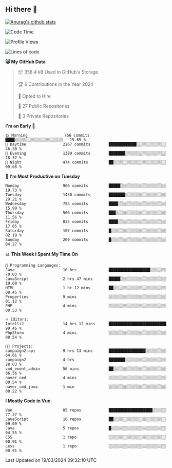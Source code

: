 ## Hi there 👋

[![Anurag's github stats](https://github-readme-stats.vercel.app/api?username=Songwonseok)](https://github.com/anuraghazra/github-readme-stats)



<!--START_SECTION:waka-->
![Code Time](http://img.shields.io/badge/Code%20Time-2%2C727%20hrs%2043%20mins-blue)

![Profile Views](http://img.shields.io/badge/Profile%20Views-0-blue)

![Lines of code](https://img.shields.io/badge/From%20Hello%20World%20I%27ve%20Written-34.8%20million%20lines%20of%20code-blue)

**🐱 My GitHub Data** 

> 📦 358.4 kB Used in GitHub's Storage 
 > 
> 🏆 6 Contributions in the Year 2024
 > 
> 💼 Opted to Hire
 > 
> 📜 27 Public Repositories 
 > 
> 🔑 3 Private Repositories 
 > 
**I'm an Early 🐤** 

```text
🌞 Morning                766 commits         ████░░░░░░░░░░░░░░░░░░░░░   15.65 % 
🌆 Daytime                2267 commits        ████████████░░░░░░░░░░░░░   46.30 % 
🌃 Evening                1389 commits        ███████░░░░░░░░░░░░░░░░░░   28.37 % 
🌙 Night                  474 commits         ██░░░░░░░░░░░░░░░░░░░░░░░   09.68 % 
```
📅 **I'm Most Productive on Tuesday** 

```text
Monday                   966 commits         █████░░░░░░░░░░░░░░░░░░░░   19.73 % 
Tuesday                  1430 commits        ███████░░░░░░░░░░░░░░░░░░   29.21 % 
Wednesday                783 commits         ████░░░░░░░░░░░░░░░░░░░░░   15.99 % 
Thursday                 566 commits         ███░░░░░░░░░░░░░░░░░░░░░░   11.56 % 
Friday                   835 commits         ████░░░░░░░░░░░░░░░░░░░░░   17.05 % 
Saturday                 107 commits         █░░░░░░░░░░░░░░░░░░░░░░░░   02.19 % 
Sunday                   209 commits         █░░░░░░░░░░░░░░░░░░░░░░░░   04.27 % 
```


📊 **This Week I Spent My Time On** 

```text
💬 Programming Languages: 
Java                     10 hrs              ██████████████████░░░░░░░   70.03 % 
JavaScript               2 hrs 47 mins       █████░░░░░░░░░░░░░░░░░░░░   19.60 % 
HTML                     1 hr 12 mins        ██░░░░░░░░░░░░░░░░░░░░░░░   08.45 % 
Properties               9 mins              ░░░░░░░░░░░░░░░░░░░░░░░░░   01.12 % 
PHP                      4 mins              ░░░░░░░░░░░░░░░░░░░░░░░░░   00.53 % 

🔥 Editors: 
IntelliJ                 14 hrs 12 mins      █████████████████████████   99.46 % 
PhpStorm                 4 mins              ░░░░░░░░░░░░░░░░░░░░░░░░░   00.54 % 

🐱‍💻 Projects: 
campaign2-api            9 hrs 13 mins       ████████████████░░░░░░░░░   64.61 % 
campaign2                4 hrs               ███████░░░░░░░░░░░░░░░░░░   28.03 % 
cmd_event_admin          56 mins             ██░░░░░░░░░░░░░░░░░░░░░░░   06.56 % 
naver_cmd                4 mins              ░░░░░░░░░░░░░░░░░░░░░░░░░   00.54 % 
naver_cmd_java           1 min               ░░░░░░░░░░░░░░░░░░░░░░░░░   00.22 % 
```

**I Mostly Code in Vue** 

```text
Vue                      85 repos            ███████████████████░░░░░░   77.27 % 
JavaScript               10 repos            ██░░░░░░░░░░░░░░░░░░░░░░░   09.09 % 
Java                     5 repos             █░░░░░░░░░░░░░░░░░░░░░░░░   04.55 % 
CSS                      1 repo              ░░░░░░░░░░░░░░░░░░░░░░░░░   00.91 % 
Less                     1 repo              ░░░░░░░░░░░░░░░░░░░░░░░░░   00.91 % 
```




 Last Updated on 19/03/2024 09:32:10 UTC
<!--END_SECTION:waka-->

